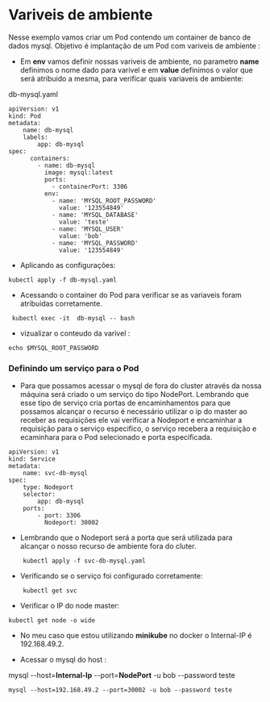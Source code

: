 # Variveis de ambiente 

Nesse exemplo vamos criar um Pod contendo um container de banco de 
dados mysql. Objetivo é implantação de um Pod com variveis de ambiente :

- Em **env** vamos definir nossas variveis de ambiente, no parametro **name**
definimos o nome dado para varivel e em **value** definimos o valor que será 
atribuido a mesma, para verificar quais variaveis de ambiente:

db-mysql.yaml

```
apiVersion: v1
kind: Pod
metadata: 
    name: db-mysql
    labels:
        app: db-mysql
spec:
      containers:
        - name: db-mysql
          image: mysql:latest
          ports: 
            - containerPort: 3306
          env: 
            - name: 'MYSQL_ROOT_PASSWORD'
              value: '123554849'
            - name: 'MYSQL_DATABASE'
              value: 'teste'
            - name: 'MYSQL_USER'
              value: 'bob'
            - name: 'MYSQL_PASSWORD'
              value: '123554849'
```
- Aplicando as configurações:

```
kubectl apply -f db-mysql.yaml 

```

- Acessando o container do Pod para verificar se as variaveis foram
atribuidas corretamente.

```
 kubectl exec -it  db-mysql -- bash 
```
- vizualizar o conteudo da varivel :

```
echo $MYSQL_ROOT_PASSWORD

```

### Definindo um serviço para o Pod

- Para que possamos acessar o mysql de fora do cluster através da nossa máquina
será criado o um serviço do tipo NodePort. Lembrando que esse tipo de serviço 
cria portas de encaminhamentos para que possamos alcançar o recurso é necessário 
utilizar o ip do master ao receber as requisições ele vai verificar a Nodeport e encaminhar 
a requisição para o serviço especifico, o serviço recebera a requisição e ecaminhara para 
o Pod selecionado e porta especificada.

```
apiVersion: v1 
kind: Service
metadata:
    name: svc-db-mysql
spec:
    type: Nodeport 
    selector:
        app: db-mysql
    ports: 
        - port: 3306
          Nodeport: 30002 
```

- Lembrando que o Nodeport será a porta que será utilizada para alcançar o nosso recurso
de ambiente fora do cluter.

```
    kubectl apply -f svc-db-mysql.yaml
```

- Verificando se o serviço foi configurado corretamente:

```
    kubectl get svc 

```

- Verificar o IP do node master:

```
kubectl get node -o wide

```

- No meu caso que estou utilizando **minikube** no docker o Internal-IP
é 192.168.49.2.

- Acessar o mysql do host :

mysql --host=**Internal-Ip** --port=**NodePort** -u bob --password teste

```
mysql --host=192.168.49.2 --port=30002 -u bob --password teste
```